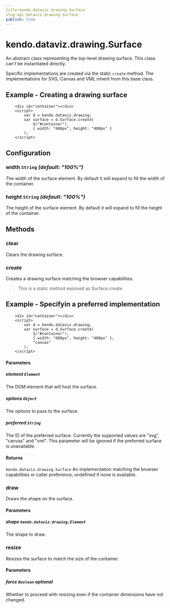 ```yaml
---
title:kendo.dataviz.drawing.Surface
slug:api-dataviz-drawing-Surface
publish: true
---
```


# kendo.dataviz.drawing.Surface

An abstract class representing the top-level drawing surface.
This class can't be instantiated directly.

Specific implementations are created via the static `create` method.
The implementations for SVG, Canvas and VML inherit from this base class.

## Example - Creating a drawing surface

        <div id="container"></div>
        <script>
            var d = kendo.dataviz.drawing;
            var surface = d.Surface.create(
                $("#container"),
                { width: "600px", height: "400px" }
            );
        </script>

## Configuration

### width `String` *(default: "100%")*

The width of the surface element.
By default it will expand to fill the width of the container.

### height `String` *(default: "100%")*

The height of the surface element.
By default it will expand to fill the height of the container.

## Methods

### clear

Clears the drawing surface.

### create

Creates a drawing surface matching the browser capabilities.

> This is a static method exposed as Surface.create

## Example - Specifyin a preferred implementation

        <div id="container"></div>
        <script>
            var d = kendo.dataviz.drawing;
            var surface = d.Surface.create(
                $("#container"),
                { width: "600px", height: "400px" },
                "canvas"
            );
        </script>

#### Parameters

##### element `Element`

The DOM element that will host the surface.

##### options `Object`

The options to pass to the surface.

##### preferred `String`

The ID of the preferred surface. Currently the supported values are "svg", "canvas" and "vml".
This parameter will be ignored if the preferred surface is unavailable.

#### Returns

`kendo.dataviz.drawing.Surface` An implementation matching the browser capabilities or caller preference; undefined if none is available.

### draw

Draws the shape on the surface.

#### Parameters

##### shape `kendo.dataviz.drawing.Element`

The shape to draw.

### resize

Resizes the surface to match the size of the container.

#### Parameters

##### force `Boolean` *optional*

Whether to proceed with resizing even if the container dimensions have not changed.

